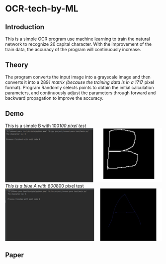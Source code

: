 # OCR-tech-by-ML
## Introduction
This is a simple OCR program use machine learning to train the natural network to recognize 26 capital character. With the improvement of the train data, the accuracy of the program will continuously increase.
## Theory
The program converts the input image into a grayscale image and then converts it into a 289*1 matrix (because the training data is in a 17*17 pixel format). Program Randomly selects points to obtain the initial calculation parameters, and continuously adjust the parameters through forward and backward propagation to improve the accuracy. 
## Demo
This is a simple B with 100*100 pixel test
![image](https://github.com/cjx5021/OCR-tech-by-ML/blob/main/Demo/Demo.png)
This is a blue A with 800*800 pixel test
![image](https://github.com/cjx5021/OCR-tech-by-ML/blob/main/Demo/Demo_blue.png)
## Paper
